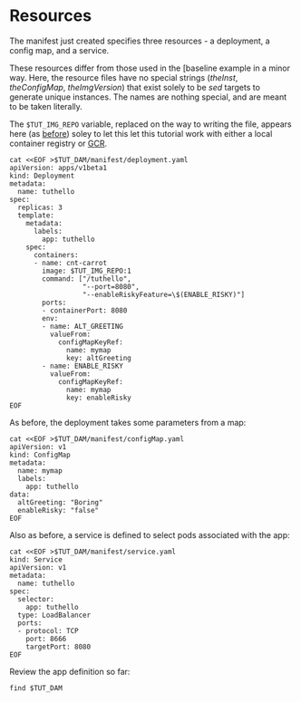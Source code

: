 # Resources

[GCR]: https://cloud.google.com/container-registry/
[before]: /apps/examples/baseline
[baseline]: /apps/examples/baseline

The manifest just created specifies three resources - a
deployment, a config map, and a service.

These resources differ from those used in the [baseline
example in a minor way.  Here, the resource files have
no special strings (_theInst_, _theConfigMap_,
_theImgVersion_) that exist solely to be _sed_ targets
to generate unique instances.  The names are nothing
special, and are meant to be taken literally.

The `$TUT_IMG_REPO` variable, replaced on the way to
writing the file, appears here (as [before])
soley to let this let this tutorial work with either a
local container registry or [GCR].

<!-- @writeDeploymentYaml @test -->
```
cat <<EOF >$TUT_DAM/manifest/deployment.yaml
apiVersion: apps/v1beta1
kind: Deployment
metadata:
  name: tuthello
spec:
  replicas: 3
  template:
    metadata:
      labels:
        app: tuthello
    spec:
      containers:
      - name: cnt-carrot
        image: $TUT_IMG_REPO:1
        command: ["/tuthello",
                  "--port=8080",
                  "--enableRiskyFeature=\$(ENABLE_RISKY)"]
        ports:
        - containerPort: 8080
        env:
        - name: ALT_GREETING
          valueFrom:
            configMapKeyRef:
              name: mymap
              key: altGreeting
        - name: ENABLE_RISKY
          valueFrom:
            configMapKeyRef:
              name: mymap
              key: enableRisky
EOF
```

As before, the deployment takes some parameters from a
map:

<!-- @writeMapYaml @test -->
```
cat <<EOF >$TUT_DAM/manifest/configMap.yaml
apiVersion: v1
kind: ConfigMap
metadata:
  name: mymap
  labels:
    app: tuthello
data:
  altGreeting: "Boring"
  enableRisky: "false"
EOF
```

Also as before, a service is defined to select pods
associated with the app:

<!-- @writeServiceYaml @test -->
```
cat <<EOF >$TUT_DAM/manifest/service.yaml
kind: Service
apiVersion: v1
metadata:
  name: tuthello
spec:
  selector:
    app: tuthello
  type: LoadBalancer
  ports:
  - protocol: TCP
    port: 8666
    targetPort: 8080
EOF
```

Review the app definition so far:
<!-- @listFiles @test -->
```
find $TUT_DAM
```
